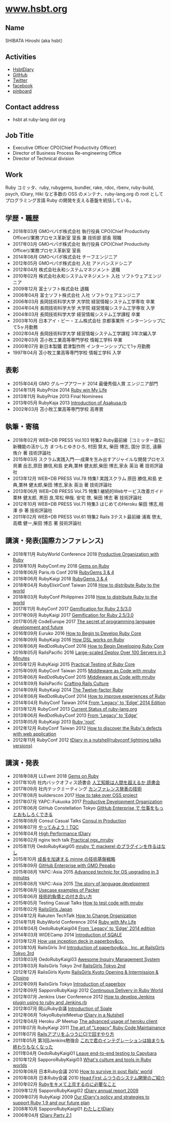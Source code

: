 # www.hsbt.org

## Name

SHIBATA Hiroshi (aka hsbt）

## Activities

* [HsbtDiary](http://www.hsbt.org/diary/)
* [GitHub](https://github.com/hsbt/)
* [Twitter](https://twitter.com/hsbt/)
* [facebook](https://www.facebook.com/shibata.hiroshi)
* [pinboard](http://pinboard.in/u:hsbt)

## Contact address

* hsbt at ruby-lang dot org

## Job Title

* Executive Officer CPO(Chief Productivity Officer)
* Director of Business Process Re-engineering Office
* Director of Technical division

## Work

Ruby コミッタ、ruby, rubygems, bundler, rake, rdoc, rbenv, ruby-build, psych, tDiary, Hiki など多数の OSS のメンテナ、ruby-lang.org の root としてプログラミング言語 Ruby の開発を支える基盤を統括している。

## 学歴・職歴

* 2018年03月 GMOペパボ株式会社 執行役員 CPO(Chief Productivity Officer)/業務プロセス革新室 室長 兼 技術部 部長 現職
* 2017年03月 GMOペパボ株式会社 執行役員 CPO(Chief Productivity Officer)/業務プロセス革新室 室長
* 2014年08月 GMOペパボ株式会社 チーフエンジニア
* 2012年05月 GMOペパボ株式会社 入社 アドバンスドシニア
* 2012年04月 株式会社永和システムマネジメント 退職
* 2010年02月 株式会社永和システムマネジメント 入社 ソフトウェアエンジニア
* 2009年12月 富士ソフト株式会社 退職
* 2006年04月 富士ソフト株式会社 入社 ソフトウェアエンジニア
* 2006年03月 長岡技術科学大学 大学院 経営情報システム工学専攻 卒業
* 2004年04月 長岡技術科学大学 大学院 経営情報システム工学専攻 入学
* 2004年03月 長岡技術科学大学 経営情報システム工学課程 卒業
* 2003年10月 日本アイ・ビー・エム株式会社 京都事業所 インターンシップにて5ヶ月勤務
* 2002年04月 長岡技術科学大学 経営情報システム工学課程 3年次編入学
* 2002年03月 苫小牧工業高等専門学校 情報工学科 卒業
* 2000年07月 新日本製鐵 君津製作所 インターンシップにて1ヶ月勤務
* 1997年04月 苫小牧工業高等専門学校 情報工学科 入学

## 表彰

* 2015年04月 GMO グループアワード 2014 最優秀個人賞 エンジニア部門
* 2014年11月 RubyPrize 2014 [Ruby win My Life](https://speakerdeck.com/hsbt/ruby-win-my-life)
* 2013年11月 RubyPrize 2013 Final Nominees
* 2013年05月 RubyKaja 2013 [Introduction of Asakusa.rb](https://speakerdeck.com/hsbt/introduction-of-asakusa-dot-rb)
* 2002年03月 苫小牧工業高等専門学校 高専賞

## 執筆・寄稿

* 2018年02月 WEB+DB PRESS Vol.103 特集2 Ruby最前線［コミッター直伝］新機能の活かし方 まつもとゆきひろ, 村田 賢太, 柴田 博志, 国分 崇志, 遠藤 侑介 著 技術評論社
* 2015年03月 スクラム実践入門──成果を生み出すアジャイルな開発プロセス 貝瀬 岳志,原田 勝信,和島 史典,栗林 健太郎,柴田 博志,家永 英治 著 技術評論社
* 2013年12月 WEB+DB PRESS Vol.78 特集1 実践スクラム 原田 勝信,和島 史典,栗林 健太郎,柴田 博志,家永 英治 著 技術評論社
* 2013年06月 WEB+DB PRESS Vol.75 特集1 継続的Webサービス改善ガイド 栗林 健太郎, 黒田 良,常松 伸哉. 安宅 啓, 柴田 博志 著 技術評論社
* 2012年10月 WEB+DB PRESS Vol.71 特集3 はじめてのHeroku 柴田 博志,相澤 歩 著 技術評論社
* 2011年02月 WEB+DB PRESS Vol.61 特集2 Rails 3テスト最前線 浦嶌 啓太,高橋 健一,柴田 博志 著 技術評論社

## 講演・発表(国際カンファレンス)

* 2018年11月 RubyWorld Conference 2018 [Productive Organization with Ruby](https://speakerdeck.com/hsbt/productive-organization-with-ruby)
* 2018年10月 RubyConf.my 2018 [Gems on Ruby](https://www.slideshare.net/hsbt/gems-on-ruby-120665092)
* 2018年06月 Paris.rb Conf 2018 [RubyGems 3 & 4](https://www.slideshare.net/hsbt/rubygems-3-4-103593355)
* 2018年06月 RubyKaigi 2018 [RubyGems 3 & 4](https://www.slideshare.net/hsbt/rubygems-3-4)
* 2018年04月 RubyElixirConf Taiwan 2018 [How to distribute Ruby to the world](https://www.slideshare.net/hsbt/how-to-distribute-ruby-to-the-world-95183374)
* 2018年03月 RubyConf Philippines 2018 [How to distribute Ruby to the world](https://www.slideshare.net/hsbt/how-to-distribute-ruby-to-the-world)
* 2017年11月 RubyConf 2017 [Gemification for Ruby 2\.5/3\.0](https://www.slideshare.net/hsbt/gemification-for-ruby-2530-82222826)
* 2017年09月 RubyKaigi 2017 [Gemification for Ruby 2\.5/3\.0](https://www.slideshare.net/hsbt/gemification-for-ruby-2530)
* 2017年05月 CodeEurope 2017 [The secret of programming language development and future](https://www.slideshare.net/hsbt/the-secret-of-programming-language-development-and-future)
* 2016年09月 Euruko 2016 [How to Begin to Develop Ruby Core](http://www.slideshare.net/hsbt/how-to-begin-to-develop-ruby-core)
* 2016年09月 RubyKaigi 2016 [How DSL works on Ruby](http://www.slideshare.net/hsbt/how-dsl-works-on-ruby)
* 2016年06月 RedDotRubyConf 2016 [How to Begin Developing Ruby Core](http://www.slideshare.net/hsbt/how-to-begin-developing-ruby-core)
* 2016年05月 RailsPacific 2016 [Large\-scaled Deploy Over 100 Servers in 3 Minutes](http://www.slideshare.net/hsbt/largescaled-deploy-over-100-servers-in-3-minutes)
* 2015年12月 RubyKaigi 2015 [Practical Testing of Ruby Core](http://www.slideshare.net/hsbt/practical-testing-of-ruby-core)
* 2015年09月 RubyConf Taiwan 2015 [Middleware as Code with mruby](http://www.slideshare.net/hsbt/middleware-as-code-with-mruby-52663708)
* 2015年06月 RedDotRubyConf 2015 [Middleware as Code with mruby](http://www.slideshare.net/hsbt/middleware-as-code-with-mruby)
* 2014年09月 RailsPacific [Crafting Rails Culture](https://speakerdeck.com/hsbt/crafting-rails-culture)
* 2014年09月 RubyKaigi 2014 [The Twelve-factor Ruby](https://speakerdeck.com/hsbt/the-twelve-factor-ruby)
* 2014年06月 RedDotRubyConf 2014 [How to improve experiences of Ruby](https://speakerdeck.com/hsbt/how-to-improve-experiences-of-ruby)
* 2014年04月 RubyConf Taiwan 2014 [From 'Legacy' to 'Edge' 2014 Edition](https://speakerdeck.com/hsbt/from-legacy-to-edge-2014-edition-1)
* 2013年12月 RubyConf 2013 [Current Status of ruby-lang.org](https://speakerdeck.com/hsbt/current-status-of-ruby-lang-dot-org)
* 2013年06月 RedDotRubyConf 2013 [From 'Legacy' to 'Edge'](https://speakerdeck.com/hsbt/from-legacy-to-edge)
* 2013年05月 RubyKaigi 2013 [Ruby 'root'](https://speakerdeck.com/hsbt/ruby-root)
* 2012年12月 RubyConf Taiwan 2012 [How to discover the Ruby's defects with web application](https://speakerdeck.com/hsbt/how-to-discover-the-rubys-defects-with-web-application)
* 2012年11月 RubyConf 2012 [tDiary in a nutshell(rubyconf lightning tallks versions)](https://speakerdeck.com/hsbt/tdiary-in-a-nutshell-rubyconf-lightning-tallks-versions)

## 講演・発表

* 2018年08月 LLEvent 2018 [Gems on Ruby](https://www.slideshare.net/hsbt/gems-on-ruby-111597452)
* 2017年10月 社内バックオフィス読書会 [人工知能は人間を超えるか 読書会](https://speakerdeck.com/hsbt/ren-gong-zhi-neng-haren-jian-wochao-eruka-du-shu-hui)
* 2017年09月 社内テックミーティング [カンファレンス発表の技術](https://speakerdeck.com/hsbt/kanhuarensufa-biao-falseji-shu)
* 2017年08月 builderscon 2017 [How to take over OSS project](https://speakerdeck.com/hsbt/how-to-take-over-oss-project)
* 2017年07月 YAPC::Fukuoka 2017 [Productive Development Organization](https://speakerdeck.com/hsbt/productive-development-organization)
* 2017年06月 GitHub Constellation Tokyo [GitHub Enterprise で 仕事をもっとおもしろくできる](https://speakerdeck.com/hsbt/github-enterprise-de-shi-shi-womotutoomosirokudekiru)
* 2016年08月 Consul Casual Talks [Consul in Production](https://speakerdeck.com/hsbt/consul-in-production)
* 2016年07月 [やってみよう！TQC](https://speakerdeck.com/hsbt/yatutemiyou-tqc)
* 2016年04月 [High Performance tDiary](http://www.slideshare.net/hsbt/high-performance-tdiary)
* 2016年02月 nginx tech talk [Practical ngx\_mruby](http://www.slideshare.net/hsbt/practical-ngxmruby)
* 2015年11月 OedoRubyKaigi05 [mruby で mackerel のプラグインを作るはなし](http://www.slideshare.net/hsbt/mruby-mackerel)
* 2015年10月 [成長を加速する minne の技術基盤戦略](http://www.slideshare.net/hsbt/minne-54244702)
* 2015年09月 [GitHub Enterprise with GMO Pepabo](http://www.slideshare.net/hsbt/github-enterprise-with-gmo-pepabo)
* 2015年08月 YAPC::Asia 2015 [Advanced technic for OS upgrading in 3 minutes](http://www.slideshare.net/hsbt/advanced-technic-for-os-upgrading-in-3-minutes)
* 2015年08月 YAPC::Asia 2015 [The story of language development](http://www.slideshare.net/hsbt/the-story-of-language-development)
* 2015年08月 [Usecase examples of Packer](http://www.slideshare.net/hsbt/20150805-hashicorptalks)
* 2015年06月 [技術的負債との付き合い方](http://www.slideshare.net/hsbt/20150620-agile-samuraibootcamp)
* 2015年05月 Testing Casual Talks [How to test code with mruby](http://www.slideshare.net/hsbt/20150525-testing-casualtalks)
* 2015年02月 [RailsGirls Japan](https://speakerdeck.com/hsbt/railsgirls-japan)
* 2014年12月 Rakuten TechTalk [How to Change Organization](https://speakerdeck.com/hsbt/how-to-change-organization)
* 2014年11月 RubyWorld Conference 2014 [Ruby with My Life](http://www.slideshare.net/hsbt/20141013-ruby-worldconf2014)
* 2014年04月 OedoRubyKaigi04 [From 'Legacy' to 'Edge' 2014 edition](https://speakerdeck.com/hsbt/from-legacy-to-edge-2014-edition)
* 2014年03月 WIDECamp 2014 [Introduction of SQALE](https://speakerdeck.com/hsbt/introduction-of-sqale-1)
* 2013年12月 [How use inception deck in paperboy&co.](https://speakerdeck.com/hsbt/how-use-inception-deck-in-paperboy-and-co)
* 2013年10月 RailsGirls 3rd [Introduction of paperboy&co., Inc. at RailsGirls Tokyo 3rd](https://speakerdeck.com/hsbt/introduction-of-paperboy-and-co-dot-inc-at-railsgirls-tokyo-3rd)
* 2013年03月 OedoRubyKaigi03 [Awesome Inquiry Management System](https://speakerdeck.com/hsbt/awesome-inquiry-management-system)
* 2013年03月 RailsGirls Tokyo 2nd [RailsGirls Tokyo 2nd](https://speakerdeck.com/hsbt/railsgirls-tokyo-2nd)
* 2012年12月 RailsGirls Kyoto [RailsGirls Kyoto Opening & Intermission & Closing](https://speakerdeck.com/hsbt/railsgirls-kyoto-opening-and-intermission-and-closing)
* 2012年09月 RailsGirls Tokyo [Introduction of paperboy](https://speakerdeck.com/hsbt/introduction-of-paperboy)
* 2012年09月 SapporoRubyKaigi 2012 [Continuous Delivery in Ruby World](https://speakerdeck.com/hsbt/20120916-sappororubykaigi2012)
* 2012年07月 Jenkins User Conference 2012 [How to develop Jenkins plugin using to ruby and Jenkins.rb](https://speakerdeck.com/hsbt/how-to-develop-jenkins-plugin-using-to-ruby-and-jenkins-dot-rb)
* 2012年07月 岡山Ruby会議 [Introduction of Sqale](https://speakerdeck.com/hsbt/introduction-of-sqale)
* 2012年06月 TokyoRubyistMeetup [tDiary in a Nutshell](https://speakerdeck.com/hsbt/tdiary-in-a-nutshell)
* 2012年04月 Heroku JP Meetup [The advanced usage of heroku client](https://speakerdeck.com/hsbt/the-advanced-usage-of-heroku-client)
* 2011年07月 RubyKaigi 2011 [The art of "Legacy" Ruby Code Maintainance](https://speakerdeck.com/hsbt/20110718-rubykaigi2011)
* 2011年07月 [RailsアプリをふつうにCIで回すやり方](https://speakerdeck.com/hsbt/20110714-cookpadrubyrecipe)
* 2011年05月 第3回Jenkins勉強会 [これで君のインテグレーションは始まりも終わりもなくなった](https://speakerdeck.com/hsbt/jenkinsstudy03)
* 2011年04月 OedoRubyKaigi01 [Leave end-to-end testing to Capybara](https://speakerdeck.com/hsbt/oedorubykaigi01)
* 2010年12月 SapporoRubyKaigi03 [What's culture and tools in Ruby worlds](https://speakerdeck.com/hsbt/sappororubykaigi03)
* 2010年08月 日本Ruby会議 2010 [How to survive in post Rails' world](https://speakerdeck.com/hsbt/how-to-survive-in-post-rails-world)
* 2010年08月 日本Ruby会議 2010 [Head First ふつうのシステム開発のご紹介](https://speakerdeck.com/hsbt/head-first)
* 2010年02月 [Rubyをキメて上京するのに必要なこと](https://speakerdeck.com/hsbt/ruby)
* 2009年12月 SapporoRubyKaigi02 [tDiary annual report 2009](https://speakerdeck.com/hsbt/tdiary-annual-report-2009)
* 2009年07月 RubyKaigi 2009 [Our tDiary's policy and strategies to support Ruby 1.9 and our future plan](https://speakerdeck.com/hsbt/our-tdiarys-policy-and-strategies-to-support-ruby-19-and-our-future-plan)
* 2008年10月 SapporoRubyKaigi01 [わたしとtDiary](https://speakerdeck.com/hsbt/tdiary)
* 2006年04月 [tDiary Party 2.1](https://speakerdeck.com/hsbt/tdiary-party-21)
